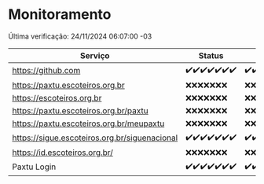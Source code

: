 # Monitoramento

Última verificação: 24/11/2024 06:07:00 -03

|Serviço|Status|Últimas 24h|
|---|---|---|
|https://github.com|<span title="2024-11-17: OK=23">✔️</span><span title="2024-11-18: OK=23">✔️</span><span title="2024-11-19: OK=23">✔️</span><span title="2024-11-20: OK=23">✔️</span><span title="2024-11-21: OK=23">✔️</span><span title="2024-11-22: OK=23">✔️</span><span title="2024-11-23: OK=8">✔️</span>|<span title="23/11/2024 06:08:00 -03 : 200">✔️</span><span title="23/11/2024 07:07:00 -03 : 200">✔️</span><span title="23/11/2024 08:06:00 -03 : 200">✔️</span><span title="23/11/2024 09:14:00 -03 : 200">✔️</span><span title="23/11/2024 10:14:00 -03 : 200">✔️</span><span title="23/11/2024 11:08:00 -03 : 200">✔️</span><span title="23/11/2024 12:07:00 -03 : 200">✔️</span><span title="23/11/2024 13:09:00 -03 : 200">✔️</span><span title="23/11/2024 14:07:00 -03 : 200">✔️</span><span title="23/11/2024 15:10:00 -03 : 200">✔️</span><span title="23/11/2024 16:05:00 -03 : 200">✔️</span><span title="23/11/2024 17:08:00 -03 : 200">✔️</span><span title="23/11/2024 18:07:00 -03 : 200">✔️</span><span title="23/11/2024 19:07:00 -03 : 200">✔️</span><span title="23/11/2024 20:07:00 -03 : 200">✔️</span><span title="23/11/2024 21:45:00 -03 : 200">✔️</span><span title="23/11/2024 23:22:00 -03 : 200">✔️</span><span title="24/11/2024 00:26:00 -03 : 200">✔️</span><span title="24/11/2024 01:11:00 -03 : 200">✔️</span><span title="24/11/2024 02:08:00 -03 : 200">✔️</span><span title="24/11/2024 03:11:00 -03 : 200">✔️</span><span title="24/11/2024 04:07:00 -03 : 200">✔️</span><span title="24/11/2024 05:10:00 -03 : 200">✔️</span><span title="24/11/2024 06:07:00 -03 : 200">✔️</span>|
|https://paxtu.escoteiros.org.br|<span title="2024-11-17: Falhas=23">❌</span><span title="2024-11-18: Falhas=23">❌</span><span title="2024-11-19: Falhas=23">❌</span><span title="2024-11-20: Falhas=23">❌</span><span title="2024-11-21: Falhas=23">❌</span><span title="2024-11-22: Falhas=23">❌</span><span title="2024-11-23: Falhas=8">❌</span>|<span title="23/11/2024 06:08:00 -03 : 403">❌</span><span title="23/11/2024 07:07:00 -03 : 403">❌</span><span title="23/11/2024 08:06:00 -03 : 403">❌</span><span title="23/11/2024 09:14:00 -03 : 403">❌</span><span title="23/11/2024 10:14:00 -03 : 403">❌</span><span title="23/11/2024 11:08:00 -03 : 403">❌</span><span title="23/11/2024 12:07:00 -03 : 403">❌</span><span title="23/11/2024 13:09:00 -03 : 403">❌</span><span title="23/11/2024 14:07:00 -03 : 403">❌</span><span title="23/11/2024 15:10:00 -03 : 403">❌</span><span title="23/11/2024 16:05:00 -03 : 403">❌</span><span title="23/11/2024 17:08:00 -03 : 403">❌</span><span title="23/11/2024 18:07:00 -03 : 403">❌</span><span title="23/11/2024 19:07:00 -03 : 403">❌</span><span title="23/11/2024 20:07:00 -03 : 403">❌</span><span title="23/11/2024 21:45:00 -03 : 403">❌</span><span title="23/11/2024 23:22:00 -03 : 403">❌</span><span title="24/11/2024 00:26:00 -03 : 403">❌</span><span title="24/11/2024 01:11:00 -03 : 403">❌</span><span title="24/11/2024 02:08:00 -03 : 403">❌</span><span title="24/11/2024 03:11:00 -03 : 403">❌</span><span title="24/11/2024 04:07:00 -03 : 403">❌</span><span title="24/11/2024 05:10:00 -03 : 403">❌</span><span title="24/11/2024 06:07:00 -03 : 403">❌</span>|
|https://escoteiros.org.br|<span title="2024-11-17: Falhas=23">❌</span><span title="2024-11-18: Falhas=23">❌</span><span title="2024-11-19: Falhas=23">❌</span><span title="2024-11-20: Falhas=23">❌</span><span title="2024-11-21: Falhas=23">❌</span><span title="2024-11-22: Falhas=23">❌</span><span title="2024-11-23: Falhas=8">❌</span>|<span title="23/11/2024 06:08:00 -03 : 403">❌</span><span title="23/11/2024 07:07:00 -03 : 403">❌</span><span title="23/11/2024 08:06:00 -03 : 403">❌</span><span title="23/11/2024 09:14:00 -03 : 403">❌</span><span title="23/11/2024 10:14:00 -03 : 403">❌</span><span title="23/11/2024 11:08:00 -03 : 403">❌</span><span title="23/11/2024 12:07:00 -03 : 403">❌</span><span title="23/11/2024 13:09:00 -03 : 403">❌</span><span title="23/11/2024 14:07:00 -03 : 403">❌</span><span title="23/11/2024 15:10:00 -03 : 403">❌</span><span title="23/11/2024 16:05:00 -03 : 403">❌</span><span title="23/11/2024 17:08:00 -03 : 403">❌</span><span title="23/11/2024 18:07:00 -03 : 403">❌</span><span title="23/11/2024 19:07:00 -03 : 403">❌</span><span title="23/11/2024 20:07:00 -03 : 403">❌</span><span title="23/11/2024 21:45:00 -03 : 403">❌</span><span title="23/11/2024 23:22:00 -03 : 403">❌</span><span title="24/11/2024 00:26:00 -03 : 403">❌</span><span title="24/11/2024 01:11:00 -03 : 403">❌</span><span title="24/11/2024 02:08:00 -03 : 403">❌</span><span title="24/11/2024 03:11:00 -03 : 403">❌</span><span title="24/11/2024 04:07:00 -03 : 403">❌</span><span title="24/11/2024 05:10:00 -03 : 403">❌</span><span title="24/11/2024 06:07:00 -03 : 403">❌</span>|
|https://paxtu.escoteiros.org.br/paxtu|<span title="2024-11-17: Falhas=23">❌</span><span title="2024-11-18: Falhas=23">❌</span><span title="2024-11-19: Falhas=23">❌</span><span title="2024-11-20: Falhas=23">❌</span><span title="2024-11-21: Falhas=23">❌</span><span title="2024-11-22: Falhas=23">❌</span><span title="2024-11-23: Falhas=8">❌</span>|<span title="23/11/2024 06:08:00 -03 : 403">❌</span><span title="23/11/2024 07:07:00 -03 : 403">❌</span><span title="23/11/2024 08:06:00 -03 : 403">❌</span><span title="23/11/2024 09:14:00 -03 : 403">❌</span><span title="23/11/2024 10:14:00 -03 : 403">❌</span><span title="23/11/2024 11:08:00 -03 : 403">❌</span><span title="23/11/2024 12:07:00 -03 : 403">❌</span><span title="23/11/2024 13:09:00 -03 : 403">❌</span><span title="23/11/2024 14:07:00 -03 : 403">❌</span><span title="23/11/2024 15:10:00 -03 : 403">❌</span><span title="23/11/2024 16:05:00 -03 : 403">❌</span><span title="23/11/2024 17:08:00 -03 : 403">❌</span><span title="23/11/2024 18:07:00 -03 : 403">❌</span><span title="23/11/2024 19:07:00 -03 : 403">❌</span><span title="23/11/2024 20:07:00 -03 : 403">❌</span><span title="23/11/2024 21:45:00 -03 : 403">❌</span><span title="23/11/2024 23:22:00 -03 : 403">❌</span><span title="24/11/2024 00:26:00 -03 : 403">❌</span><span title="24/11/2024 01:11:00 -03 : 403">❌</span><span title="24/11/2024 02:08:00 -03 : 403">❌</span><span title="24/11/2024 03:11:00 -03 : 403">❌</span><span title="24/11/2024 04:07:00 -03 : 403">❌</span><span title="24/11/2024 05:10:00 -03 : 403">❌</span><span title="24/11/2024 06:07:00 -03 : 403">❌</span>|
|https://paxtu.escoteiros.org.br/meupaxtu|<span title="2024-11-17: Falhas=23">❌</span><span title="2024-11-18: Falhas=23">❌</span><span title="2024-11-19: Falhas=23">❌</span><span title="2024-11-20: Falhas=23">❌</span><span title="2024-11-21: Falhas=23">❌</span><span title="2024-11-22: Falhas=23">❌</span><span title="2024-11-23: Falhas=8">❌</span>|<span title="23/11/2024 06:08:00 -03 : 403">❌</span><span title="23/11/2024 07:07:00 -03 : 403">❌</span><span title="23/11/2024 08:06:00 -03 : 403">❌</span><span title="23/11/2024 09:14:00 -03 : 403">❌</span><span title="23/11/2024 10:14:00 -03 : 403">❌</span><span title="23/11/2024 11:08:00 -03 : 403">❌</span><span title="23/11/2024 12:07:00 -03 : 403">❌</span><span title="23/11/2024 13:09:00 -03 : 403">❌</span><span title="23/11/2024 14:07:00 -03 : 403">❌</span><span title="23/11/2024 15:10:00 -03 : 403">❌</span><span title="23/11/2024 16:05:00 -03 : 403">❌</span><span title="23/11/2024 17:08:00 -03 : 403">❌</span><span title="23/11/2024 18:07:00 -03 : 403">❌</span><span title="23/11/2024 19:07:00 -03 : 403">❌</span><span title="23/11/2024 20:07:00 -03 : 403">❌</span><span title="23/11/2024 21:45:00 -03 : 403">❌</span><span title="23/11/2024 23:22:00 -03 : 403">❌</span><span title="24/11/2024 00:26:00 -03 : 403">❌</span><span title="24/11/2024 01:11:00 -03 : 403">❌</span><span title="24/11/2024 02:08:00 -03 : 403">❌</span><span title="24/11/2024 03:11:00 -03 : 403">❌</span><span title="24/11/2024 04:07:00 -03 : 403">❌</span><span title="24/11/2024 05:10:00 -03 : 403">❌</span><span title="24/11/2024 06:07:00 -03 : 403">❌</span>|
|https://sigue.escoteiros.org.br/siguenacional|<span title="2024-11-17: OK=23">✔️</span><span title="2024-11-18: OK=23">✔️</span><span title="2024-11-19: OK=23">✔️</span><span title="2024-11-20: OK=23">✔️</span><span title="2024-11-21: OK=23">✔️</span><span title="2024-11-22: OK=23">✔️</span><span title="2024-11-23: OK=8">✔️</span>|<span title="23/11/2024 06:08:00 -03 : 200">✔️</span><span title="23/11/2024 07:07:00 -03 : 200">✔️</span><span title="23/11/2024 08:06:00 -03 : 200">✔️</span><span title="23/11/2024 09:14:00 -03 : 200">✔️</span><span title="23/11/2024 10:14:00 -03 : 200">✔️</span><span title="23/11/2024 11:08:00 -03 : 200">✔️</span><span title="23/11/2024 12:07:00 -03 : 200">✔️</span><span title="23/11/2024 13:09:00 -03 : 200">✔️</span><span title="23/11/2024 14:07:00 -03 : 200">✔️</span><span title="23/11/2024 15:10:00 -03 : 200">✔️</span><span title="23/11/2024 16:05:00 -03 : 200">✔️</span><span title="23/11/2024 17:08:00 -03 : 200">✔️</span><span title="23/11/2024 18:07:00 -03 : 200">✔️</span><span title="23/11/2024 19:07:00 -03 : 200">✔️</span><span title="23/11/2024 20:07:00 -03 : 200">✔️</span><span title="23/11/2024 21:45:00 -03 : 200">✔️</span><span title="23/11/2024 23:22:00 -03 : 200">✔️</span><span title="24/11/2024 00:26:00 -03 : 200">✔️</span><span title="24/11/2024 01:11:00 -03 : 200">✔️</span><span title="24/11/2024 02:08:00 -03 : 200">✔️</span><span title="24/11/2024 03:11:00 -03 : 200">✔️</span><span title="24/11/2024 04:07:00 -03 : 200">✔️</span><span title="24/11/2024 05:10:00 -03 : 200">✔️</span><span title="24/11/2024 06:07:00 -03 : 200">✔️</span>|
|https://id.escoteiros.org.br/|<span title="2024-11-17: Falhas=23">❌</span><span title="2024-11-18: Falhas=23">❌</span><span title="2024-11-19: Falhas=23">❌</span><span title="2024-11-20: Falhas=23">❌</span><span title="2024-11-21: Falhas=23">❌</span><span title="2024-11-22: Falhas=23">❌</span><span title="2024-11-23: Falhas=8">❌</span>|<span title="23/11/2024 06:08:00 -03 : 403">❌</span><span title="23/11/2024 07:07:00 -03 : 403">❌</span><span title="23/11/2024 08:06:00 -03 : 403">❌</span><span title="23/11/2024 09:14:00 -03 : 403">❌</span><span title="23/11/2024 10:14:00 -03 : 403">❌</span><span title="23/11/2024 11:08:00 -03 : 403">❌</span><span title="23/11/2024 12:07:00 -03 : 403">❌</span><span title="23/11/2024 13:09:00 -03 : 403">❌</span><span title="23/11/2024 14:07:00 -03 : 403">❌</span><span title="23/11/2024 15:10:00 -03 : 403">❌</span><span title="23/11/2024 16:05:00 -03 : 403">❌</span><span title="23/11/2024 17:08:00 -03 : 403">❌</span><span title="23/11/2024 18:07:00 -03 : 403">❌</span><span title="23/11/2024 19:07:00 -03 : 403">❌</span><span title="23/11/2024 20:07:00 -03 : 403">❌</span><span title="23/11/2024 21:45:00 -03 : 403">❌</span><span title="23/11/2024 23:22:00 -03 : 403">❌</span><span title="24/11/2024 00:26:00 -03 : 403">❌</span><span title="24/11/2024 01:11:00 -03 : 403">❌</span><span title="24/11/2024 02:08:00 -03 : 403">❌</span><span title="24/11/2024 03:11:00 -03 : 403">❌</span><span title="24/11/2024 04:07:00 -03 : 403">❌</span><span title="24/11/2024 05:10:00 -03 : 403">❌</span><span title="24/11/2024 06:07:00 -03 : 403">❌</span>|
|Paxtu Login|<span title="2024-11-17: OK=23">✔️</span><span title="2024-11-18: OK=23">✔️</span><span title="2024-11-19: OK=23">✔️</span><span title="2024-11-20: OK=23">✔️</span><span title="2024-11-21: OK=23">✔️</span><span title="2024-11-22: OK=23">✔️</span><span title="2024-11-23: OK=8">✔️</span>|<span title="23/11/2024 06:08:00 -03 : 200">✔️</span><span title="23/11/2024 07:07:00 -03 : 200">✔️</span><span title="23/11/2024 08:06:00 -03 : 200">✔️</span><span title="23/11/2024 09:14:00 -03 : 200">✔️</span><span title="23/11/2024 10:14:00 -03 : 200">✔️</span><span title="23/11/2024 11:08:00 -03 : 200">✔️</span><span title="23/11/2024 12:07:00 -03 : 200">✔️</span><span title="23/11/2024 13:09:00 -03 : 200">✔️</span><span title="23/11/2024 14:07:00 -03 : 200">✔️</span><span title="23/11/2024 15:10:00 -03 : 200">✔️</span><span title="23/11/2024 16:05:00 -03 : 200">✔️</span><span title="23/11/2024 17:08:00 -03 : 200">✔️</span><span title="23/11/2024 18:07:00 -03 : 200">✔️</span><span title="23/11/2024 19:07:00 -03 : 200">✔️</span><span title="23/11/2024 20:07:00 -03 : 200">✔️</span><span title="23/11/2024 21:45:00 -03 : 200">✔️</span><span title="23/11/2024 23:22:00 -03 : 200">✔️</span><span title="24/11/2024 00:26:00 -03 : 200">✔️</span><span title="24/11/2024 01:11:00 -03 : 200">✔️</span><span title="24/11/2024 02:08:00 -03 : 200">✔️</span><span title="24/11/2024 03:11:00 -03 : 200">✔️</span><span title="24/11/2024 04:07:00 -03 : 200">✔️</span><span title="24/11/2024 05:10:00 -03 : 200">✔️</span><span title="24/11/2024 06:07:00 -03 : 200">✔️</span>|
